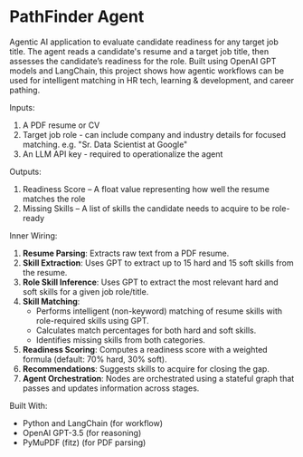 # PathFinder Agent

Agentic AI application to evaluate candidate readiness for any target job title. The agent reads a candidate's resume and a target job title, then assesses the candidate’s readiness for the role. Built using OpenAI GPT models and LangChain, this project shows how agentic workflows can be used for intelligent matching in HR tech, learning & development, and career pathing.

Inputs:
1. A PDF resume or CV
2. Target job role - can include company and industry details for focused matching. e.g. "Sr. Data Scientist at Google"
3. An LLM API key - required to operationalize the agent
   
Outputs:
1. Readiness Score – A float value representing how well the resume matches the role
2. Missing Skills – A list of skills the candidate needs to acquire to be role-ready


Inner Wiring:
1. **Resume Parsing**: Extracts raw text from a PDF resume.
2. **Skill Extraction**: Uses GPT to extract up to 15 hard and 15 soft skills from the resume.
3. **Role Skill Inference**: Uses GPT to extract the most relevant hard and soft skills for a given job role/title.
4. **Skill Matching**:
   - Performs intelligent (non-keyword) matching of resume skills with role-required skills using GPT.
   - Calculates match percentages for both hard and soft skills.
   - Identifies missing skills from both categories.
5. **Readiness Scoring**: Computes a readiness score with a weighted formula (default: 70% hard, 30% soft).
6. **Recommendations**: Suggests skills to acquire for closing the gap.
7. **Agent Orchestration**: Nodes are orchestrated using a stateful graph that passes and updates information across stages.



Built With:
* Python and LangChain (for workflow)
* OpenAI GPT-3.5 (for reasoning)
* PyMuPDF (fitz) (for PDF parsing)
